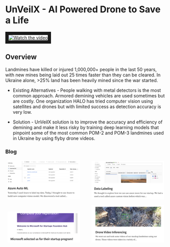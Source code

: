 # UnVeilX - AI Powered Drone to Save a Life

<a href="http://www.youtube.com/watch?feature=player_embedded&v=oUgdcvqK7xg" target="_blank">
 <img src="http://img.youtube.com/vi/oUgdcvqK7xg/mqdefault.jpg" alt="Watch the video" width="900" height="480" border="10" />
</a>

## Overview

Landmines have killed or injured 1,000,000+ people in the last 50 years, with new mines being laid
out 25 times faster than they can be cleared. In Ukraine alone, >25% land has been heavily mined
since the war started.

- Existing Alternatives - People walking with metal detectors is the most common approach. Armored demining vehicles
are used sometimes but are costly. One organization HALO has tried computer vision using
satellites and drones but with limited success as detection accuracy is very low.

- Solution - UnVeilX solution is to improve the accuracy and efficiency of demining and make it less risky by training
deep learning models that pinpoint some of the most common POM-2 and POM-3 landmines used
in Ukraine by using flyby drone videos.
  
### Blog
<p align="center">
  <img alt="Light" src="./images/IMG_1.png" width="45%">
&nbsp; &nbsp; &nbsp; &nbsp;
  <img alt="Dark" src="./images/IMG_2.png" width="45%">
</p>
<p align="center">
  <img alt="Light" src="./images/IMG_3.png" width="45%">
&nbsp; &nbsp; &nbsp; &nbsp;
  <img alt="Dark" src="./images/IMG_4.png" width="45%">
</p>
